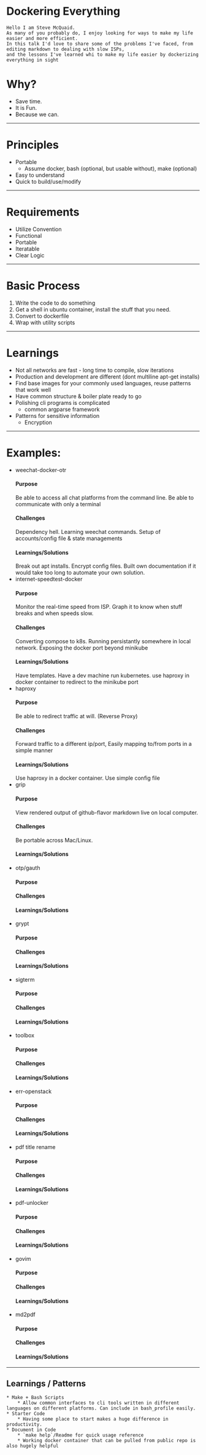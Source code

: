 # Dockering Everything

    Hello I am Steve McQuaid.
    As many of you probably do, I enjoy looking for ways to make my life easier and more efficient.
    In this talk I'd love to share some of the problems I've faced, from editing markdown to dealing with slow ISPs, 
    and the lessons I've learned whi to make my life easier by dockerizing everything in sight
    
    
# Why?

* Save time.
* It is Fun.
* Because we can.

<!-- Why would we want to dockerize and automate things?
Want to be able to quickly do something that was previously laborious.
Buildling things is enjoyable
Why not exercise our abilities and creativity -->

---

# Principles

* Portable
    * Assume docker, bash (optional, but usable without), make (optional)
* Easy to understand
* Quick to build/use/modify

<!-- The main points I try to keep in mind while developing small projects for utility use are: portability.
Want to be able to run anywhere - on a new machine easily. We can assume every machine will have docker, and likely bash or a similar enough shell that we can patch things easily. I have been recently using make to keep CLI arguments short and avoid typing the 50 characters for some docker commands.
It should be easily understood by looking at the code or documentation. Since this is likely not oging to be maintained by anyone but us, we want to make life easily for our future selves. So I definitely favor legibility and clarity of code over efficiency and elegant oneliners. 
As a result, if we need to change something in the future, it should be easy to do so. -->


--- 

# Requirements

* Utilize Convention
* Functional
* Portable
* Iteratable
* Clear Logic

<!-- Given those principles, I use this mental checklist to make sure Im not creating a hassle for future me. 
From an Infrastructure perspective, challenge = bootstrapping/dependency hell
Docker specifically allows functionality, portability. -->

---

# Basic Process

1. Write the code to do something
2. Get a shell in ubuntu container, install the stuff that you need.
3. Convert to dockerfile
4. Wrap with utility scripts

<!-- The basic progress of developing custom solutions typically looks like this.
Write the main code.
Get a shell, manually run and debug the commands.
Put commands in a dockerfile.
Add util scripts to project
Document -->
---

# Learnings

* Not all networks are fast - long time to compile, slow iterations
* Production and development are different (dont multiline apt-get installs)
* Find base images for your commonly used languages, reuse patterns that work well
* Have common structure & boiler plate ready to go
* Polishing cli programs is complicated
    * common argparse framework
* Patterns for sensitive information
    * Encryption

<!-- While the last bit was obvious, some things I've run into after doing this for a few dozen projects are:
Image bloat is a real thing. I will typically start with ubuntu 16 image since its pretty universal of the major distros, But whenever possible I'll use a language specific alpine image to cut down on bloat.
For utility scripts its ok to favor non-optimal solutions such as splitting apt-get installs to multiple lines. Avoids dependency hell occassionally.
I mentioned language specific alpine images. Having language specific boiler plate code saves A TON of time and can really speed up dev (python caching requirements).
Similarly, have common argparse frameworks ready to go to add the exact logic you want.
A pattern that is fairly new to me, but I am beginning to develop is: encrypted volumes stored with the repos. Avoids splilling passwords in github or dockerhub. And more convenient to transport across environments. -->

---

# Examples:

* weechat-docker-otr
    #### Purpose
    Be able to access all chat platforms from the command line. Be able to communicate with only a terminal
    #### Challenges
    Dependency hell. Learning weechat commands. Setup of accounts/config file & state managements
    #### Learnings/Solutions
    Break out apt installs. Encrypt config files. Built own documentation if it would take too long to automate your own solution.
* internet-speedtest-docker
    #### Purpose
    Monitor the real-time speed from ISP. Graph it to know when stuff breaks and when speeds slow.
    #### Challenges
    Converting compose to k8s. Running persistantly somewhere in local network. Exposing the docker port beyond minikube
    #### Learnings/Solutions
    Have templates. Have a dev machine run kubernetes. use haproxy in docker container to redirect to the minikube port
* haproxy
    #### Purpose
    Be able to redirect traffic at will. (Reverse Proxy)
    #### Challenges
    Forward traffic to a different ip/port, Easily mapping to/from ports in a simple manner
    #### Learnings/Solutions
    Use haproxy in a docker container. Use simple config file
* grip
    #### Purpose
    View rendered output of github-flavor markdown live on local computer.
    #### Challenges
    Be portable across Mac/Linux. 
    #### Learnings/Solutions
* otp/gauth
    #### Purpose
    #### Challenges
    #### Learnings/Solutions
* grypt
    #### Purpose
    #### Challenges
    #### Learnings/Solutions
* sigterm
    #### Purpose
    #### Challenges
    #### Learnings/Solutions
* toolbox
    #### Purpose
    #### Challenges
    #### Learnings/Solutions
* err-openstack
    #### Purpose
    #### Challenges
    #### Learnings/Solutions
* pdf title rename
    #### Purpose
    #### Challenges
    #### Learnings/Solutions
* pdf-unlocker
    #### Purpose
    #### Challenges
    #### Learnings/Solutions
* govim
    #### Purpose
    #### Challenges
    #### Learnings/Solutions
* md2pdf
    #### Purpose
    #### Challenges
    #### Learnings/Solutions

---

## Learnings / Patterns
    * Make + Bash Scripts 
        * Allow common interfaces to cli tools written in different languages on different platforms. Can include in bash_profile easily.
    * Starter Code
        * Having some place to start makes a huge difference in productivity.
    * Document in Code
        * `make help`/Readme for quick usage reference
        * Working docker container that can be pulled from public repo is also hugely helpful
    
